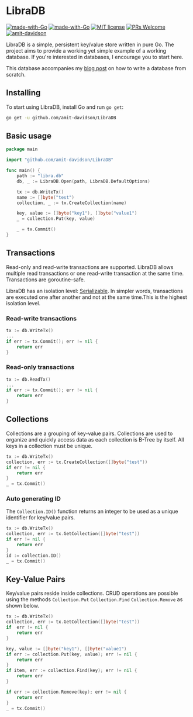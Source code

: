 # LibraDB

[![made-with-Go](https://github.com/go-critic/go-critic/workflows/Go/badge.svg)](http://golang.org)
[![made-with-Go](https://img.shields.io/badge/Made%20with-Go-1f425f.svg)](http://golang.org)
[![MIT license](https://img.shields.io/badge/License-MIT-blue.svg)](https://lbesson.mit-license.org/)
[![PRs Welcome](https://img.shields.io/badge/PRs-welcome-brightgreen.svg?style=flat-square)](http://makeapullrequest.com)
[![amit-davidson](https://circleci.com/gh/amit-davidson/LibraDB.svg?style=svg)](https://app.circleci.com/pipelines/github/amit-davidson/LibraDB)

LibraDB is a simple, persistent key/value store written in pure Go. The project aims to provide a working yet simple
example of a working database. If you're interested in databases, I encourage you to start here.

This database accompanies  my [blog post](https://betterprogramming.pub/build-a-nosql-database-from-the-scratch-in-1000-lines-of-code-8ed1c15ed924) on how to write a database from scratch.

## Installing

To start using LibraDB, install Go and run `go get`:

```sh
go get -u github.com/amit-davidson/LibraDB
```

## Basic usage
```go
package main

import "github.com/amit-davidson/LibraDB"

func main() {
	path := "libra.db"
	db, _ := LibraDB.Open(path, LibraDB.DefaultOptions)

	tx := db.WriteTx()
	name := []byte("test")
	collection, _ := tx.CreateCollection(name)

	key, value := []byte("key1"), []byte("value1")
	_ = collection.Put(key, value)

	_ = tx.Commit()
}
```
## Transactions
Read-only and read-write transactions are supported. LibraDB allows multiple read transactions or one read-write 
transaction at the same time. Transactions are goroutine-safe.

LibraDB has an isolation level: [Serializable](https://en.wikipedia.org/wiki/Isolation_(database_systems)#Serializable).
In simpler words, transactions are executed one after another and not at the same time.This is the highest isolation level.

### Read-write transactions

```go
tx := db.WriteTx()
...
if err := tx.Commit(); err != nil {
    return err
}
```
### Read-only transactions
```go
tx := db.ReadTx()
...
if err := tx.Commit(); err != nil {
    return err
}
```

## Collections
Collections are a grouping of key-value pairs. Collections are used to organize and quickly access data as each
collection is B-Tree by itself. All keys in a collection must be unique.
```go
tx := db.WriteTx()
collection, err := tx.CreateCollection([]byte("test"))
if err != nil {
	return err
}
_ = tx.Commit()
```

### Auto generating ID
The `Collection.ID()` function returns an integer to be used as a unique identifier for key/value pairs.
```go
tx := db.WriteTx()
collection, err := tx.GetCollection([]byte("test"))
if err != nil {
    return err
}
id := collection.ID()
_ = tx.Commit()
```
## Key-Value Pairs
Key/value pairs reside inside collections. CRUD operations are possible using the methods `Collection.Put` 
`Collection.Find` `Collection.Remove` as shown below.   
```go
tx := db.WriteTx()
collection, err := tx.GetCollection([]byte("test"))
if  err != nil {
    return err
}

key, value := []byte("key1"), []byte("value1")
if err := collection.Put(key, value); err != nil {
    return err
}
if item, err := collection.Find(key); err != nil {
    return err
}

if err := collection.Remove(key); err != nil {
    return err
}
_ = tx.Commit()
```
